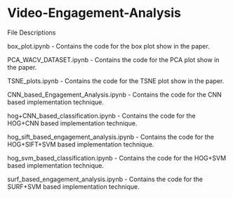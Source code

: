 # Video-Engagement-Analysis
File Descriptions


box_plot.ipynb - Contains the code for the box plot show in the paper.

PCA_WACV_DATASET.ipynb - Contains the code for the PCA plot show in the paper.

TSNE_plots.ipynb - Contains the code for the TSNE plot show in the paper.

CNN_based_Engagement_Analysis.ipynb - Contains the code for the CNN based implementation technique.

hog+CNN_based_classification.ipynb - Contains the code for the HOG+CNN based implementation technique.

hog_sift_based_engagement_analysis.ipynb - Contains the code for the HOG+SIFT+SVM based implementation technique.

hog_svm_based_classification.ipynb - Contains the code for the HOG+SVM based implementation technique.

surf_based_engagement_analysis.ipynb - Contains the code for the SURF+SVM based implementation technique.


